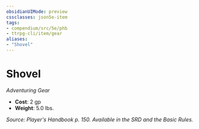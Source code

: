 ```yaml
---
obsidianUIMode: preview
cssclasses: json5e-item
tags:
- compendium/src/5e/phb
- ttrpg-cli/item/gear
aliases: 
- "Shovel"
---
```

# Shovel
*Adventuring Gear*  

- **Cost**: 2 gp
- **Weight**: 5.0 lbs.

*Source: Player's Handbook p. 150. Available in the SRD and the Basic Rules.*